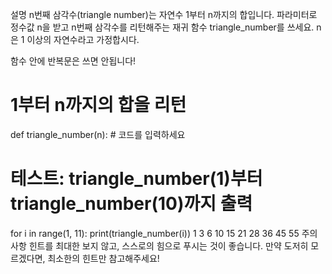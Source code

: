 설명
n번째 삼각수(triangle number)는 자연수 1부터 n까지의 합입니다. 파라미터로 정수값 n을 받고 n번째 삼각수를 리턴해주는 재귀 함수 triangle_number를 쓰세요. n은 1 이상의 자연수라고 가정합시다.

함수 안에 반복문은 쓰면 안됩니다!

# 1부터 n까지의 합을 리턴
def triangle_number(n):
    # 코드를 입력하세요

# 테스트: triangle_number(1)부터 triangle_number(10)까지 출력
for i in range(1, 11):
    print(triangle_number(i))
1
3
6
10
15
21
28
36
45
55
주의 사항
힌트를 최대한 보지 않고, 스스로의 힘으로 푸시는 것이 좋습니다. 만약 도저히 모르겠다면, 최소한의 힌트만 참고해주세요!